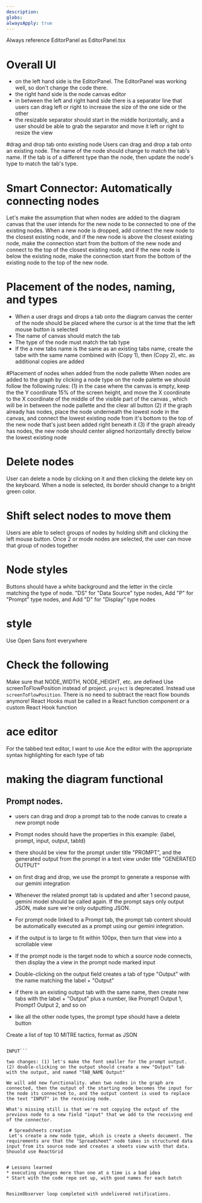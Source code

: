 ```yaml
---
description: 
globs: 
alwaysApply: true
---
```

Always reference EditorPanel as EditorPanel.tsx

# Overall UI
* on the left hand side is the EditorPanel. The EditorPanel was working well, so don't change the code there.
* the right hand side is the node canvas editor
* in between the left and right hand side there is a separator line that users can drag left or right to increase the size of the one side or the other 
* the resizable separator should start in the middle horizontally, and a user should be able to grab the separator and move it left or right to resize the view

#drag and drop tab onto existing node
Users can drag and drop a tab onto an existing node. The name of the node should change to match the tab's name. If the tab is of a different type than the node, then update the node's type to match the tab's type. 

# Smart Connector: Automatically connecting nodes
Let's make the assumption that when nodes are added to the diagram canvas that the user intends for the new node to be connected to one of the existing nodes. When a new node is dropped, add connect the new node to the closest existing node, and if the new node is above the closest existing node, make the connection start from the bottom of the new node and connect to the top of the closest existing node, and if the new node is below the existing node, make the connection start from the bottom of the existing node to the top of the new node.

# Placement of the nodes, naming, and types
* When a user drags and drops a tab onto the diagram canvas the center of the node should be placed where the cursor is at the time that the left mouse button is selected
* The name of canvas should match the tab
* The type of the node must match the tab type
* If the a new tabs name is the same as an existing tabs name, create the tabe with the same name combined with (Copy 1), then (Copy 2), etc. as additional copies are added

#Placement of nodes when added from the node pallette
When nodes are added to the graph by clicking a node type on the node palette we should follow the following rules:
(1) in the case where the canvas is empty, keep the the Y coordinate 15% of the screen height, and move the X coordinate to the X coordinate of the middle of the visible part of the canvas , which will be in between the node pallette and the clear all button
(2) if the graph already has nodes, place the node underneath the lowest node in the canvas, and connect the lowest existing node from it's bottom to the top of the new node that's just been added right beneath it
(3) if the graph already has nodes, the new node should center aligned horizontally directly below the lowest existing node 

# Delete nodes
User can delete a node by clicking on it and then clicking the delete key on the keyboard. When a node is selected, its border should change to a bright green color. 

# Shift select nodes to move them
Users are able to select groups of nodes by holding shift and clicking the left mouse button. Once 2 or mode nodes are selected, the user can move that group of nodes together 

# Node styles
Buttons should have a white background and the letter in the circle matching the type of node. "DS" for "Data Source" type nodes, Add "P" for "Prompt" type nodes, and Add "D" for "Display" type nodes

# style 
Use Open Sans font everywhere

# Check the following
Make sure that NODE_WIDTH, NODE_HEIGHT, etc. are defined
Use screenToFlowPosition instead of project. `project` is deprecated. Instead use `screenToFlowPosition`. There is no need to subtract the react flow bounds anymore! 
React Hooks must be called in a React function component or a custom React Hook function



# ace editor
For the tabbed text editor, I want to use Ace the editor with the appropriate syntax highlighting for each type of tab

# making the diagram functional
## Prompt nodes. 
* users can drag and drop a prompt tab to the node canvas to create a new prompt node 
* Prompt nodes should have the properties in this example: {label, prompt, input, output, tabId} 
* there should be view for the prompt under title "PROMPT", and the generated output from the prompt in a text view under title "GENERATED OUTPUT"
* on first drag and drop, we use the prompt to generate a response with our gemini integration
* Whenever the related prompt tab is updated and after 1 second pause, gemini model should be called again. If the prompt says only output JSON, make sure we're only outputting JSON. 
* For prompt node linked to a Prompt tab, the prompt tab content should be automatically executed as a prompt using our gemini integration. 
* if the output is to large to fit within 100px, then turn that view into a scrollable view
* If the prompt node is the target node to which a source node connects, then display the a view in the prompt node marked input 

* Double-clicking on the output field creates a tab of type "Output" with the name matching the label + "Output"
* if there is an existing output tab with the same name,  then create new tabs with the label + "Output" plus a number, like Prompt1 Output 1, Prompt1 Output 2, and so on 
* like all the other node types, the prompt type should have a delete button


Create a list of top 10 MITRE tactics, format as JSON

```For each element of INPUT, create a summary of the threat actors typically associated with the threat actor, and then enrich the original array with that threat actor summary in field threat_actor_summary.

INPUT```

two changes: (1) let's make the font smaller for the prompt output. (2) double-clicking on the output should create a new "Output" tab with the output, and named "TAB_NAME Output"

We will add new functionality. when two nodes in the graph are connected, then the output of the starting node becomes the input for the node its connected to, and the output content is used to replace the text "INPUT" in the receiving node.

What's missing still is that we're not copying the output of the previous node to a new field "input" that we add to the receiving end of the connector.
 
 # Spreadsheets creation
 Let's create a new node type, which is create a sheets document. The requirements are that the "Spreadsheet" node takes in structured data input from its source node and creates a sheets view with that data. Shouold use ReactGrid


# Lessons learned
* executing changes more than one at a time is a bad idea
* Start with the code repo set up, with good names for each batch


ResizeObserver loop completed with undelivered notifications.